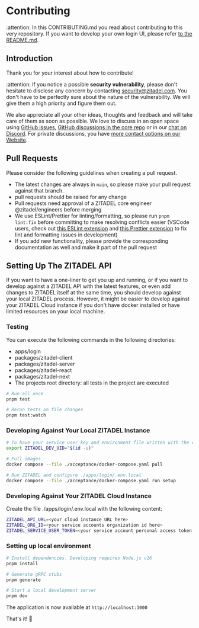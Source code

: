 # Contributing

:attention: In this CONTRIBUTING.md you read about contributing to this very repository.
If you want to develop your own login UI, please refer [to the README.md](./README.md).

## Introduction

Thank you for your interest about how to contribute!

:attention: If you notice a possible **security vulnerability**, please don't hesitate to disclose any concern by contacting [security@zitadel.com](mailto:security@zitadel.com).
You don't have to be perfectly sure about the nature of the vulnerability.
We will give them a high priority and figure them out.

We also appreciate all your other ideas, thoughts and feedback and will take care of them as soon as possible.
We love to discuss in an open space using [GitHub issues](https://github.com/zitadel/typescript/issues),
[GitHub discussions in the core repo](https://github.com/zitadel/zitadel/discussions)
or in our [chat on Discord](https://zitadel.com/chat).
For private discussions,
you have [more contact options on our Website](https://zitadel.com/contact).

## Pull Requests

Please consider the following guidelines when creating a pull request.

- The latest changes are always in `main`, so please make your pull request against that branch.
- pull requests should be raised for any change
- Pull requests need approval of a ZITADEL core engineer @zitadel/engineers before merging
- We use ESLint/Prettier for linting/formatting, so please run `pnpm lint:fix` before committing to make resolving conflicts easier (VSCode users, check out [this ESLint extension](https://marketplace.visualstudio.com/items?itemName=dbaeumer.vscode-eslint) and [this Prettier extension](https://marketplace.visualstudio.com/items?itemName=esbenp.prettier-vscode) to fix lint and formatting issues in development)
- If you add new functionality, please provide the corresponding documentation as well and make it part of the pull request

## Setting Up The ZITADEL API

If you want to have a one-liner to get you up and running,
or if you want to develop against a ZITADEL API with the latest features,
or even add changes to ZITADEL itself at the same time,
you should develop against your local ZITADEL process.
However, it might be easier to develop against your ZITADEL Cloud instance
if you don't have docker installed
or have limited resources on your local machine.

### Testing

You can execute the following commands in the following directories:

- apps/login
- packages/zitadel-client
- packages/zitadel-server
- packages/zitadel-react
- packages/zitadel-next
- The projects root directory: all tests in the project are executed

```sh
# Run all once
pnpm test

# Rerun tests on file changes
pnpm test:watch
```

### Developing Against Your Local ZITADEL Instance

```sh
# To have your service user key and environment file written with the correct ownership, export your current users ID.
export ZITADEL_DEV_UID="$(id -u)"

# Pull images
docker compose --file ./acceptance/docker-compose.yaml pull

# Run ZITADEL and configure ./apps/login/.env.local
docker compose --file ./acceptance/docker-compose.yaml run setup
```

### Developing Against Your ZITADEL Cloud Instance

Create the file ./apps/login/.env.local with the following content:
```sh
ZITADEL_API_URL=<your cloud instance URL here>
ZITADEL_ORG_ID=<your service accounts organization id here>
ZITADEL_SERVICE_USER_TOKEN=<your service account personal access token here>
```

### Setting up local environment

```sh
# Install dependencies. Developing requires Node.js v16
pnpm install

# Generate gRPC stubs
pnpm generate

# Start a local development server
pnpm dev
```

The application is now available at `http://localhost:3000`

That's it! 🎉

